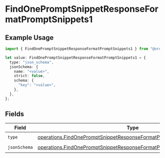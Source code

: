 # FindOnePromptSnippetResponseFormatPromptSnippets1

## Example Usage

```typescript
import { FindOnePromptSnippetResponseFormatPromptSnippets1 } from "@orq-ai/node/models/operations";

let value: FindOnePromptSnippetResponseFormatPromptSnippets1 = {
  type: "json_schema",
  jsonSchema: {
    name: "<value>",
    strict: false,
    schema: {
      "key": "<value>",
    },
  },
};
```

## Fields

| Field                                                                                                                                                              | Type                                                                                                                                                               | Required                                                                                                                                                           | Description                                                                                                                                                        |
| ------------------------------------------------------------------------------------------------------------------------------------------------------------------ | ------------------------------------------------------------------------------------------------------------------------------------------------------------------ | ------------------------------------------------------------------------------------------------------------------------------------------------------------------ | ------------------------------------------------------------------------------------------------------------------------------------------------------------------ |
| `type`                                                                                                                                                             | [operations.FindOnePromptSnippetResponseFormatPromptSnippetsResponseType](../../models/operations/findonepromptsnippetresponseformatpromptsnippetsresponsetype.md) | :heavy_check_mark:                                                                                                                                                 | N/A                                                                                                                                                                |
| `jsonSchema`                                                                                                                                                       | [operations.FindOnePromptSnippetResponseFormatPromptSnippetsJsonSchema](../../models/operations/findonepromptsnippetresponseformatpromptsnippetsjsonschema.md)     | :heavy_check_mark:                                                                                                                                                 | N/A                                                                                                                                                                |